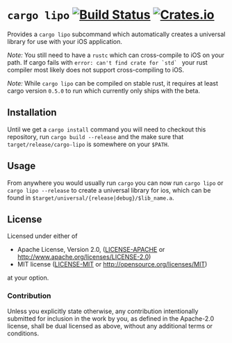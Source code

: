 # `cargo lipo` [![Build Status](https://travis-ci.org/TimNN/cargo-lipo.svg?branch=master)](https://travis-ci.org/TimNN/cargo-lipo) [![Crates.io](https://img.shields.io/crates/v/cargo-lipo.svg)](https://crates.io/crates/cargo-lipo)

Provides a `cargo lipo` subcommand which automatically creates a universal library for use with your iOS application.

*Note:* You still need to have a `rustc` which can cross-compile to iOS on your path. If cargo fails with ``error: can't find crate for `std` `` your rust compiler most likely does not support cross-compiling to iOS.

*Note:* While `cargo lipo` can be compiled on stable rust, it requires at least cargo version `0.5.0` to run which currently only ships with the beta.

## Installation

Until we get a `cargo install` command you will need to checkout this repository, run `cargo build --release` and the make sure that `target/release/cargo-lipo` is somewhere on your `$PATH`.

## Usage

From anywhere you would usually run `cargo` you can now run `cargo lipo` or `cargo lipo --release` to create a universal library for ios, which can be found in `$target/universal/{release|debug}/$lib_name.a`.

## License

Licensed under either of

 * Apache License, Version 2.0, ([LICENSE-APACHE](LICENSE-APACHE) or http://www.apache.org/licenses/LICENSE-2.0)
 * MIT license ([LICENSE-MIT](LICENSE-MIT) or http://opensource.org/licenses/MIT)

at your option.

### Contribution

Unless you explicitly state otherwise, any contribution intentionally
submitted for inclusion in the work by you, as defined in the Apache-2.0
license, shall be dual licensed as above, without any additional terms or
conditions.

